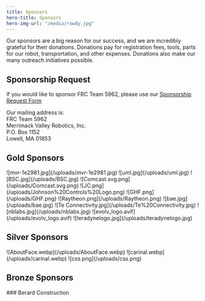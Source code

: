 ```yaml
---
title: Sponsors
hero-title: Sponsors
hero-img-url: "/media/rowdy.jpg"
---
```


Our sponsors are a big reason for our success, and we are incredibly grateful for their donations. Donations pay for registration fees, tools, parts for our robot, transportation, and other expenses. Donations also make our many outreach initiatives possible.

## Sponsorship Request

If you would like to sponsor FRC Team 5962, please use our [Sponsorship Request Form](https://docs.google.com/document/d/1LQEyNI_e7QexB_lAe1Dxm9yd7V4_Z1iUouO3ZZPkZJU/edit?usp=sharing)

Our mailing address is: <br>
FRC Team 5962<br>
Merrimack Valley Robotics, Inc.<br>
P.O. Box 1152<br>
Lowell, MA 01853<br>

<div class="divider"></div>

## Gold Sponsors

<div class="sponsor-pics" markdown="1">
![mvr-1e2981.jpg](/uploads/mvr-1e2981.jpg)
![uml.jpg](/uploads/uml.jpg)
![BSC.jpg](/uploads/BSC.jpg)
![Comcast.svg.png](/uploads/Comcast.svg.png)
![JC.png](/uploads/Johnson%20Controls%20Logo.png)
![GHF.png](/uploads/GHF.png)
![Raytheon.png](/uploads/Raytheon.png)
![bae.jpg](/uploads/bae.jpg)
![Te Connectivity.jpg](/uploads/Te%20Connectivity.jpg)
![nblabs.jpg](/uploads/nblabs.jpg)
![evolv_logo.avif](/uploads/evolv_logo.avif)
![teradynelogo.jpg](/uploads/teradynelogo.jpg)


</div>
<div class="divider"></div>

## Silver Sponsors

<div class="sponsor-pics" markdown="1">
![AboutFace.webp](/uploads/AboutFace.webp)
![carinal.webp](/uploads/carinal.webp)
![css.png](/uploads/css.png)



</div>
<div class="divider"></div>

## Bronze Sponsors 

<div class="sponsor-pics" markdown="1">
### Berard Construction
</div>
<div class="divider"></div>
<div class="pics-size-7" markdown="1">